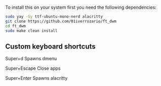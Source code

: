To install this on your system first you need the following dependencies:

```bash
sudo yay -Sy ttf-ubuntu-mono-nerd alacritty
git clone https://github.com/01iverrozario/ft_dwm
cd ft_dwm
sudo make clean install
```
 

## Custom keyboard shortcuts

Super+d  Spawns dmenu

Super+Escape Close apps

Super+Enter Spawns alacritty
